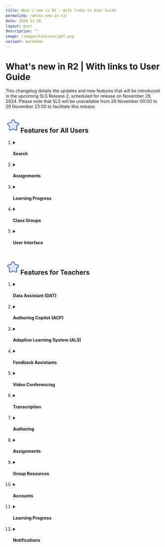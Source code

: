 ```yaml
---
title: What's new in R2 – With links to User Guide
permalink: /whats-new-in-r2/
date: 2024-11-26
layout: post
description: ""
image: /images/FaviconLight.png
variant: markdown
---
```

<h1>What's new in R2 | With links to User Guide</h1>
<p>This changelog details the updates and new features that will be introduced in the upcoming SLS Release 2, scheduled for release on November 29, 2024. Please note that SLS will be unavailable from 28 November 00:00 to 29 November 23:00 to facilitate this release.</p>
<h2><img src="/images/Icons/Star.svg" style="width:3rem; display: inline;">Features for All Users</h2>
<ol>
<li><details><summary><h4>Search</h4></summary>
<ul>
<li><strong>New Search Interface</strong>: <a target="_blank" href="/teacher-user-guide/discover/search-for-resources/">Teachers</a> and <a target="_blank" href="/student-user-guide/discover/search-for-self-study-resources/">students</a> can use improved filter options, including author/collaborator names, to refine their search results across multiple locations. Search results will now include a preview of the resource content referenced in the search, with search match indicators and search terms bolded in green.</li>
</ul></details></li>

<li><details><summary><h4>Assignments</h4></summary>
<ul>
<li><strong>Page Navigation Anchoring</strong>: The page navigation bar is now anchored to the top, ensuring that page numbers remain visible for paginated activities or quizzes.</li>
<li><strong>Annotations on Media</strong>: <a target="_blank" href="/teacher-user-guide/assign/highlight-and-annotate-in-teachers-copy-of-assignment/">Teachers</a> and <a target="_blank" href="/student-user-guide/self-study/add-notes-to-audio-or-video/">students</a> can create annotations linked to specific timestamps in video or audio files within assignments. When an annotation is made, a pin indicator will appear on the media player. Clicking the pin will navigate users to the corresponding timestamp. These annotations can also be viewed in the transcript (if generated by the teacher), and media titles will be displayed on the annotation cards.</li>
<li><strong>Annotation Drawer Improvements:</strong> <a target="_blank" href="/teacher-user-guide/assign/highlight-and-annotate-in-teachers-copy-of-assignment/">Teachers</a> and <a target="_blank" href="/student-user-guide/self-study/annotate-text-within-activities/">students</a>  can view notes and annotations clustered by component in the annotation drawer. The drawer will be closed by default in assignments and modules, but users can choose to collapse or expand all annotations. For activities or quizzes with multiple pages, a pagination divider will be included in the drawer. Enhanced anchoring interactions in the annotation drawer will improve navigation between notes, annotations, and content.</li>
<li><strong>Module Loading</strong>: A refresh button has been added to the Interactive Thinking Tool (ITT), discussion boards, and aggregated student responses (teachers only) to update and display new responses, highlighted by a yellow dot.</li>
<li><strong>Tamil E-Dictionary</strong>: Teachers can enable the Tamil E-Dictionary under Module Settings. When enabled, <a target="_blank" href="/teacher-user-guide/author/localisation-and-edictionary/">teachers</a> and <a target="_blank" href="/student-user-guide/assess/edictionary/">students</a> can retrieve definitions and audio clips with correct pronunciation of words and add selected words with definitions to their notes and annotations.</li>
</ul>
</details></li>
<li><details><summary><h4>Learning Progress</h4></summary>
<ul>
<li><strong>Tracking Multiple Class Groups</strong>: Teachers and students can select multiple class groups to view students’ learning progress for assignments and self-study modules, as well as generate learning reports for multiple class groups. This also applies to the Adaptive Learning System (ALS).</li>
<li><strong>Custom and MOE-Level Content Maps:</strong> Teachers and students can view both MOE-Level and their own schools’ custom content maps in Learning Progress.</li>
</ul>
</details></li>
<li><details><summary><h4>Class Groups</h4></summary>
<ul>
<li><strong>Data Archival</strong>: Class groups older than four years will be automatically archived.</li>
</ul>
</details></li>
<li><details><summary><h4>User Interface</h4></summary>
<ul>
<li><strong>Table Height</strong>: The maximum height of tables has been optimised to minimise scrolling of the selection bar.</li>
<li><strong>Font Enhancements</strong>: <a target="_blank" href="/teacher-user-guide/author/formatting-and-paragraphing/">Teachers</a> and <a target="_blank" href="/student-user-guide/assess/formatting-and-paragraphing/">students</a> can apply a wider variety of font types in the rich text editor with the inclusion of a new Tamil font and other new English fonts.</li>
</ul>
</details></li>
</ol>
<h2><img src="/images/Icons/Star.svg" style="width:3rem; display: inline;">Features for Teachers</h2>
<ol>
<li><details><summary><h4>Data Assistant (DAT)</h4></summary>
<ul>
<li><strong>Analyse Responses</strong>: This <a target="_blank" href="/teacher-user-guide/assess/analyse-students-responses-with-data-assistant/">new feature</a> allows teachers to ask stock or customised questions about data in the Aggregated Student Response page for Free-Response Questions, the Interactive Thinking Tool (ITT), the discussion boards and forums. Teachers can query data for trends and analysis using customisable queries.</li>
<li><strong>Follow-up</strong>: Teachers can view a list of students clustered based on set criteria and perform follow-up actions like mass-adding comments and/or filtering students. They can also bookmark responses in ITT and add keyword tags to posts in the discussion boards and forums.</li>
</ul>
</details></li>
<li><details><summary><h4>Authoring Copilot (ACP)</h4></summary>
<ul>
<li><strong>Additional Question Types</strong>: Teachers can use <a target="_blank" href="/teacher-user-guide/author/use-authoring-copilot-to-create-new-quizzes/">ACP</a> to generate more question types like Error Editing, Fill-in-the-Blanks and Interactive Thinking Tool.</li>
<li><strong>Suggested Answer for Free Response Questions</strong>: Teachers can generate suggested answers alongside Free Response Questions.</li>
<li><strong>Direct Generation from Component Bar:</strong> Teachers can use <a target="_blank" href="/teacher-user-guide/author/use-authoring-copilot-to-create-new-activities-components/">ACP to generate components</a>  directly from the component bar, and regenerate components based on existing components.</li>
<li><strong>Templates</strong>: Teachers can select MOE or personal templates in SLS for ACP to use in generating sections, activities, quizzes and/or components.</li>
<li><strong>Subject/Level Tagging</strong>: Teachers can now tag subjects and levels independently without content map dependency.</li>
</ul>
</details></li>
<li><details><summary><h4>Adaptive Learning System (ALS)</h4></summary>
<ul>
<li><strong>Prioritisation</strong>: Teachers can select topics/subtopics for ALS to prioritise in recommending to students in class groups, and alert students to these recommendations by sending notifications.</li>
<li><strong>Linked Activities</strong>: Teachers can <a target="_blank" href="/teacher-user-guide/discover/link-activities-in-als-content/">link activities</a>  to be recommended in a series in ALS.</li>
</ul>
</details></li>
<li><details><summary><h4>Feedback Assistants</h4></summary>
<ul>
<li><strong>Combine Feedback Assistants</strong>: Teachers can send students’ responses to both <a target="_blank" href="/teacher-user-guide/assess/add-language-feedback-assistant-for-english/">Language Feedback Assistant for English (LangFA-EL)</a> and <a target="_blank" href="/teacher-user-guide/assess/add-short-answer-feedback-assistant/">Short Answer Feedback Assistant (ShortAnsFA)</a> to allow students to receive more than one type of feedback in a single response.</li>
</ul>
</details></li>
<li><details><summary><h4>Video Conferencing</h4></summary>
<ul>
<li><strong>Google Meet Links</strong>: Teachers can <a target="_blank" href="/teacher-user-guide/collaborate/add-google-meet-link/">create Google Meet video conference links</a> from their linked Google accounts for Class Groups and Assignments, specific to module, section, activity and teams within activities. Unique assignment Google Meet links can be generated by activities or teams for differentiated access. Teachers have the option to set different levels of security — Restricted, Trusted, or Open — based on their preference and use case.</li>
</ul>
</details></li>
<li><details><summary><h4>Transcription</h4></summary>
<ul>
<li><strong>Video/ Audio Transcription</strong>: If <a target="_blank" href="/teacher-user-guide/author/insert-transcript-for-video-audio/">transcription is enabled</a>, teachers can view the entire transcript with timestamps on the audio and video details subpage.</li>
</ul>
</details></li>
<li><details><summary><h4>Authoring</h4></summary>
<ul>
<li><strong>Module Plan</strong>: Teachers can view module, section, activity and quiz notes, as well as descriptions and durations (if applicable) in the Module Plan and print it for use in non-digital&nbsp;lessons.</li>
<li><strong>Split-Page Media</strong>: &nbsp;When 
<a target="_blank" href="/teacher-user-guide/author/add-split-page-media/">splitting PowerPoint files</a> across pages in activities, placeholders will be shown based on the number of slides uploaded, allowing teachers to navigate elsewhere while the media is being processed.</li>
<li><strong>Split YouTube Videos Across Pages</strong>:&nbsp;Teachers can <a target="_blank" href="/teacher-user-guide/author/add-split-page-media/">split YouTube videos</a> across pages in an activity based on defined timestamps and set strict start and end times for these videos.</li>
<li><strong>Interactive Response Questions</strong>: Teachers can set interactive response questions that automatically return marks to students after their attempt. These questions can be set by <a target="_blank" href="/teacher-user-guide/author/html5-content-development/">uploading corresponding HTML5 files</a> to the Free-Response Question.</li>
<li><strong>Quiz-level Rubrics</strong>: Teachers can <a target="_blank" href="/teacher-user-guide/author/add-rubrics-to-audio-and-free-response-questions/">create and apply quiz-level grading rubrics</a>, with the option to hide them before student attempts. After their attempt, students will be able to see their awarded bands from the rubrics.</li>
<li><strong>Rubrics Bands</strong>: The number of rubric bands has been expanded to allow up to 8 bands.</li>
<li><strong>Hiding Quiz Marks</strong>: Teachers can choose to <a target="_blank" href="/teacher-user-guide/author/add-rubrics-to-audio-and-free-response-questions/">hide quiz marks</a> in the quiz settings, which will hide quiz scores, rubric marks, and marks for each question.</li>
<li><strong>Different Option Marks</strong>: Teachers can now <a target="_blank" href="/teacher-user-guide/author/add-multiple-choice-questions/">allocate different marks</a> to options in Multiple-Choice Questions (MCQs) and Multiple-Response Questions (MRQs).</li>
<li><strong>Active Learning Process Tagging of Quiz</strong>: Newly-created quizzes will be auto-tagged to “Custom” instead of “Facilitate Demonstration of Learning” under Active Learning Process (ALP).</li>
<li><strong>Automated Tagging</strong>: <a target="_blank" href="/teacher-user-guide/author/add-module-tags/">Module tags </a>will be automatically applied to newly-created sections, and <a target="_blank" href="/teacher-user-guide/author/add-question-tags/">Section tags </a> will be automatically applied to newly-created components.</li>
</ul>
</details></li>
<li><details><summary><h4>Assignments</h4></summary>
<ul>
<li><strong>Assignment Due Date</strong>: Teachers can now set assignment due date beyond 15 December.</li>
<li><strong>Report Downloading</strong>: Teachers can download assignment marks and responses directly from the class group assignment listing.</li>
</ul>
</details></li>
<li><details><summary><h4>Group Resources</h4></summary>
<ul>
<li><strong>Report Downloading</strong>: Teachers can download resource marks and responses directly from the class group resource listing.</li>
</ul>
</details></li>	
<li><details><summary><h4>Accounts</h4></summary>
<ul>
<li><strong>Account Lock</strong>: Teacher accounts inactive for 90 days will be locked and require reactivation by an Account Manager for security reasons.</li>
</ul>
</details></li>
<li><details><summary><h4>Learning Progress</h4></summary>
<ul>
<li><strong>Error Tracker</strong>: Teachers can use error categories established by MOE Content Approvers to <a href="/teacher-user-guide/assess/annotate-underline-students-responses/" target="_blank">tag specific error types</a> in students’ responses and track them using the Error Tracker in Learning Progress. If a question is tagged to a content map with a prescribed list of error tags, teachers can use the auto-complete tag suggestions to easily tag student errors when creating annotation cards. These annotation cards with error tags will be tabulated and displayed under the Learning Progress - Error Tracker of the class group, viewable by both <a href="/teacher-user-guide/track-progress/access-error-tracker/" target="_blank">teachers</a> and <a href="/student-user-guide/track-progress/access-error-tracker/" target="_blank">students</a>.</li>
</ul>
</details></li>
<li><details><summary><h4>Notifications</h4></summary>
<ul>
<li><strong>Comment Notifications</strong>: Teachers can notify students when they add comments in <a target="_blank" href="/teacher-user-guide/collaborate/add-an-interactive-thinking-tool/">Interactive Thinking Tools (ITT)</a>, <a target="_blank" href="/teacher-user-guide/collaborate/add-a-discussion/">discussion boards</a> or <a target="_blank" href="/teacher-user-guide/collaborate/about-the-forum/">class group forums</a>.</li>
<li><strong>Monitor and Notify</strong>: Teachers can select students from the <a target="_blank" href="/teacher-user-guide/assess/monitor-students-responses-in-an-assignment/">Monitor Assignment page</a> to send them custom messages and notifications.</li>
</ul>
</details></li>
</ol>